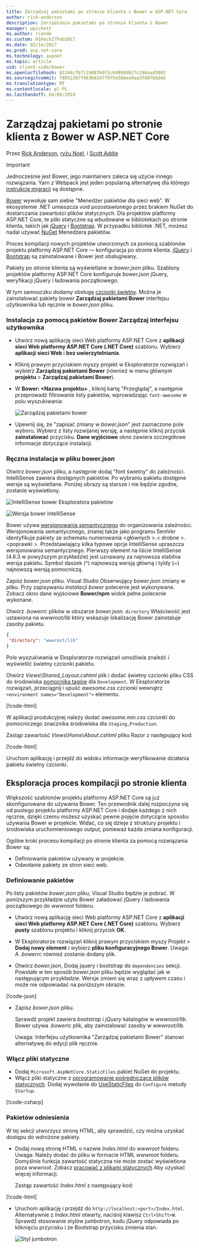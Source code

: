 ```yaml
---
title: Zarządzaj pakietami po stronie klienta z Bower w ASP.NET Core
author: rick-anderson
description: Zarządzanie pakietami po stronie klienta z Bower.
manager: wpickett
ms.author: riande
ms.custom: H1Hack27Feb2017
ms.date: 02/14/2017
ms.prod: asp.net-core
ms.technology: aspnet
ms.topic: article
uid: client-side/bower
ms.openlocfilehash: 81244cfb71194876071c64899d627c296aad3802
ms.sourcegitcommit: f8852267f463b62d7f975e56bea9aa3f68fbbdeb
ms.translationtype: MT
ms.contentlocale: pl-PL
ms.lasthandoff: 04/06/2018
---
```

# <a name="manage-client-side-packages-with-bower-in-aspnet-core"></a>Zarządzaj pakietami po stronie klienta z Bower w ASP.NET Core

Przez [Rick Anderson](https://twitter.com/RickAndMSFT), [ryżu Noel](https://blog.falafel.com/falafel-software-recognized-sitefinity-website-year/), i [Scott Addie](https://scottaddie.com) 

> [!IMPORTANT]
> Jednocześnie jest Bower, jego maintainers zaleca się użycie innego rozwiązania. Yarn z Webpack jest jeden popularną alternatywę dla którego [instrukcje migracji](https://bower.io/blog/2017/how-to-migrate-away-from-bower/) są dostępne.

[Bower](https://bower.io/) wywołuje sam siebie "Menedżer pakietów dla sieci web". W ekosystemie .NET umieszcza void pozostawionego przez brakiem NuGet do dostarczania zawartości plików statycznych. Dla projektów platformy ASP.NET Core, te pliki statyczne są wbudowane w bibliotekach po stronie klienta, takich jak [jQuery](http://jquery.com/) i [Bootstrap](http://getbootstrap.com/). W przypadku bibliotek .NET, możesz nadal używać [NuGet](https://www.nuget.org/) Menedżera pakietów.

Proces kompilacji nowych projektów utworzonych za pomocą szablonów projektu platformy ASP.NET Core — konfiguracja po stronie klienta. [jQuery](http://jquery.com/) i [Bootstrap](http://getbootstrap.com/) są zainstalowane i Bower jest obsługiwany.

Pakiety po stronie klienta są wyświetlane w *bower.json* pliku. Szablony projektów platformy ASP.NET Core konfiguruje *bower.json* jQuery, weryfikacji jQuery i ładowania początkowego.

W tym samouczku dodamy obsługę [czcionki świetny](http://fontawesome.io). Można je zainstalować pakiety bower **Zarządzaj pakietami Bower** interfejsu użytkownika lub ręcznie w *bower.json* pliku.

### <a name="installation-via-manage-bower-packages-ui"></a>Instalacja za pomocą pakietów Bower Zarządzaj interfejsu użytkownika

* Utwórz nową aplikację sieci Web platformy ASP.NET Core z **aplikacji sieci Web platformy ASP.NET Core (.NET Core)** szablonu. Wybierz **aplikacji sieci Web** i **bez uwierzytelniania**.

* Kliknij prawym przyciskiem myszy projekt w Eksploratorze rozwiązań i wybierz **Zarządzaj pakietami Bower** (również w menu głównym **projektu** > **Zarządzaj pakietami Bower**).

* W **Bower: \<Nazwa projektu\>**  , kliknij kartę "Przeglądaj", a następnie przeprowadź filtrowanie listy pakietów, wprowadzając `font-awesome` w polu wyszukiwania:

  ![Zarządzaj pakietami bower](bower/_static/manage-bower-packages.png)

* Upewnij się, że "zapisać zmiany w *bower.json*" jest zaznaczone pole wyboru. Wybierz z listy rozwijanej wersję, a następnie kliknij przycisk **zainstalować** przycisku. **Dane wyjściowe** okno zawiera szczegółowe informacje dotyczące instalacji.

### <a name="manual-installation-in-bowerjson"></a>Ręczna instalacja w pliku bower.json

Otwórz *bower.json* pliku, a następnie dodaj "font świetny" do zależności. IntelliSense zawiera dostępnych pakietów. Po wybraniu pakietu dostępne wersje są wyświetlane. Poniżej obrazy są starsze i nie będzie zgodne, zostanie wyświetlony.

![IntelliSense bower Eksploratora pakietów](bower/_static/add-package.png)

![Wersja bower IntelliSense](bower/_static/version-intelliSense.png)

Bower używa [wersjonowania semantycznego](http://semver.org/) do organizowania zależności. Wersjonowania semantycznego, znanej także jako programu SemVer identyfikuje pakiety ze schematu numerowania \<głównych >.\< drobne >. \<poprawki >. Przedstawiający kilka typowe opcje IntelliSense upraszcza wersjonowania semantycznego. Pierwszy element na liście IntelliSense (4.6.3 w powyższym przykładzie) jest uznawany za najnowsza stabilna wersja pakietu. Symbol daszek (^) najnowszą wersją główną i tyldy (~) najnowszą wersją pomocniczą.

Zapisz *bower.json* pliku. Visual Studio Obserwujący *bower.json* zmiany w pliku. Przy zapisywaniu *instalacji bower* polecenie jest wykonywane. Zobacz okno dane wyjściowe **Bower/npm** widok pełne polecenie wykonane.

Otwórz *.bowerrc* plików w obszarze *bower.json*. `directory` Właściwość jest ustawiona na *wwwroot/lib* który wskazuje lokalizację Bower zainstaluje zasoby pakietu.

```json
{
 "directory": "wwwroot/lib"
}
```

Pole wyszukiwania w Eksploratorze rozwiązań umożliwia znaleźć i wyświetlić świetny czcionki pakietu.

Otwórz *Views\Shared\_Layout.cshtml* plik i dodać świetny czcionki pliku CSS do środowiska [pomocnika tagów](xref:mvc/views/tag-helpers/intro) dla `Development`. W Eksploratorze rozwiązań, przeciągnij i upuść *awesome.css czcionki* wewnątrz `<environment names="Development">` elementu.

[!code-html[](bower/sample/_Layout.cshtml?highlight=4&range=9-13)]

W aplikacji produkcyjnej należy dodać *awesome.min.css czcionki* do pomocniczego znacznika środowiska dla `Staging,Production`.

Zastąp zawartość *Views\Home\About.cshtml* pliku Razor z następujący kod:

[!code-html[](bower/sample/About.cshtml)]

Uruchom aplikację i przejdź do widoku informacje weryfikowanie działania pakietu świetny czcionki.

## <a name="exploring-the-client-side-build-process"></a>Eksploracja proces kompilacji po stronie klienta

Większość szablonów projektu platformy ASP.NET Core są już skonfigurowane do używania Bower. Ten przewodnik dalej rozpoczyna się od pustego projektu platformy ASP.NET Core i dodaje każdego z nich ręcznie, dzięki czemu możesz uzyskać pewne pojęcie dotyczące sposobu używania Bower w projekcie. Widać, co się dzieje z struktury projektu i środowiska uruchomieniowego output, ponieważ każda zmiana konfiguracji.

Ogólne kroki procesu kompilacji po stronie klienta za pomocą rozwiązania Bower są:

* Definiowanie pakietów używany w projekcie. <!-- once defined, you don't need to download them, VS does -->
* Odwołanie pakiety ze stron sieci web.

### <a name="define-packages"></a>Definiowanie pakietów

Po listy pakietów *bower.json* pliku, Visual Studio będzie je pobrać. W poniższym przykładzie użyto Bower załadować jQuery i ładowania początkowego do *wwwroot* folderu.

* Utwórz nową aplikację sieci Web platformy ASP.NET Core z **aplikacji sieci Web platformy ASP.NET Core (.NET Core)** szablonu. Wybierz **pusty** szablonu projektu i kliknij przycisk **OK**.

* W Eksploratorze rozwiązań kliknij prawym przyciskiem myszy Projekt > **Dodaj nowy element** i wybierz **pliku konfiguracyjnego Bower**. Uwaga: A *.bowerrc* również zostanie dodany plik.

* Otwórz *bower.json*, Dodaj jquery i bootstrap do `dependencies` sekcji. Powstałe w ten sposób *bower.json* pliku będzie wyglądać jak w następującym przykładzie. Wersje zmieni się wraz z upływem czasu i może nie odpowiadać na poniższym obrazie.

[!code-json[](bower/sample/bower.json?highlight=5,6)]

* Zapisz *bower.json* pliku.

  Sprawdź projekt zawiera *bootstrap* i *jQuery* katalogów w *wwwroot/lib*. Bower używa *.bowerrc* plik, aby zainstalować zasoby w *wwwroot/lib*.

  Uwaga: Interfejsu użytkownika "Zarządzaj pakietami Bower" stanowi alternatywę do edycji plik ręcznie.

### <a name="enable-static-files"></a>Włącz pliki statyczne

* Dodaj `Microsoft.AspNetCore.StaticFiles` pakiet NuGet do projektu.
* Włącz pliki statyczne z [oprogramowanie pośredniczące plików statycznych](https://docs.microsoft.com/aspnet/core/api/microsoft.aspnetcore.builder.staticfileextensions). Dodaj wywołanie do [UseStaticFiles](https://docs.microsoft.com/aspnet/core/api/microsoft.aspnetcore.builder.staticfileextensions) do `Configure` metody `Startup`.

[!code-csharp[](bower/sample/Startup.cs?highlight=9)]

### <a name="reference-packages"></a>Pakietów odniesienia

W tej sekcji utworzysz stronę HTML, aby sprawdzić, czy można uzyskać dostępu do wdrożone pakiety.

* Dodaj nową stronę HTML o nazwie *Index.html* do *wwwroot* folderu. Uwaga: Należy dodać do pliku w formacie HTML *wwwroot* folderu. Domyślnie funkcja zawartość statyczna nie może zostać wyświetlona poza *wwwroot*. Zobacz [pracować z plikami statycznych](xref:fundamentals/static-files) Aby uzyskać więcej informacji.

  Zastąp zawartość *Index.html* z następujący kod:

[!code-html[](bower/sample/Index.html)]

* Uruchom aplikację i przejdź do `http://localhost:<port>/Index.html`. Alternatywnie z *Index.html* otwarty, naciśnij klawisz `Ctrl+Shift+W`. Sprawdź stosowanie stylów jumbotron, kodu jQuery odpowiada po kliknięciu przycisku i że Bootstrap przycisku zmienia stan.

  ![Styl jumbotron](bower/_static/jumbotron.png)
